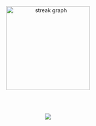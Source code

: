 <div align="center">
  <img src="https://streak-stats.demolab.com?user=asynico&locale=en&mode=daily&theme=dark&hide_border=false&border_radius=5&order=3" height="220" alt="streak graph" />

  <br><br>
  
  ![](https://komarev.com/ghpvc/?username=asynico&style=plastic)
</div>
